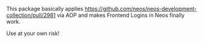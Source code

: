 This package basically applies https://github.com/neos/neos-development-collection/pull/2981 via AOP 
and makes Frontend Logins in Neos finally work. 

Use at your own risk!
